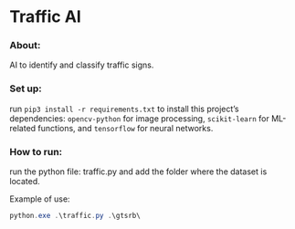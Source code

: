 # Traffic AI

### About:

AI to identify and classify traffic signs.

### Set up:

run `pip3 install -r requirements.txt` to install this project’s dependencies: `opencv-python` for image processing, `scikit-learn` for ML-related functions, and `tensorflow` for neural networks.

### How to run:

run the python file: traffic.py and add the folder where the dataset is located.

Example of use:

```powershell
python.exe .\traffic.py .\gtsrb\
```